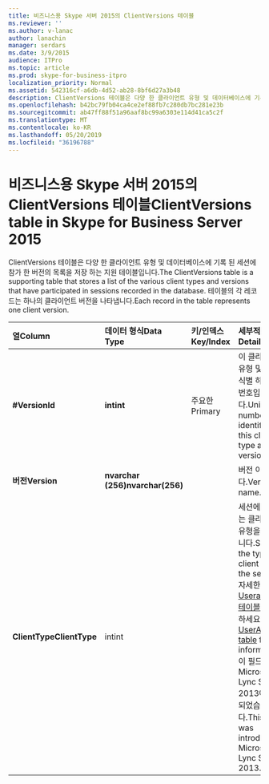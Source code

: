 ```yaml
---
title: 비즈니스용 Skype 서버 2015의 ClientVersions 테이블
ms.reviewer: ''
ms.author: v-lanac
author: lanachin
manager: serdars
ms.date: 3/9/2015
audience: ITPro
ms.topic: article
ms.prod: skype-for-business-itpro
localization_priority: Normal
ms.assetid: 542316cf-a6db-4d52-ab28-8bf6d27a3b48
description: ClientVersions 테이블은 다양 한 클라이언트 유형 및 데이터베이스에 기록 된 세션에 참가 한 버전의 목록을 저장 하는 지원 테이블입니다. 테이블의 각 레코드는 하나의 클라이언트 버전을 나타냅니다.
ms.openlocfilehash: b42bc79fb04ca4ce2ef88fb7c280db7bc281e23b
ms.sourcegitcommit: ab47ff88f51a96aaf8bc99a6303e114d41ca5c2f
ms.translationtype: MT
ms.contentlocale: ko-KR
ms.lasthandoff: 05/20/2019
ms.locfileid: "36196788"
---
```

# <a name="clientversions-table-in-skype-for-business-server-2015"></a><span data-ttu-id="634df-104">비즈니스용 Skype 서버 2015의 ClientVersions 테이블</span><span class="sxs-lookup"><span data-stu-id="634df-104">ClientVersions table in Skype for Business Server 2015</span></span>
 
<span data-ttu-id="634df-105">ClientVersions 테이블은 다양 한 클라이언트 유형 및 데이터베이스에 기록 된 세션에 참가 한 버전의 목록을 저장 하는 지원 테이블입니다.</span><span class="sxs-lookup"><span data-stu-id="634df-105">The ClientVersions table is a supporting table that stores a list of the various client types and versions that have participated in sessions recorded in the database.</span></span> <span data-ttu-id="634df-106">테이블의 각 레코드는 하나의 클라이언트 버전을 나타냅니다.</span><span class="sxs-lookup"><span data-stu-id="634df-106">Each record in the table represents one client version.</span></span>
  
|<span data-ttu-id="634df-107">**열**</span><span class="sxs-lookup"><span data-stu-id="634df-107">**Column**</span></span>|<span data-ttu-id="634df-108">**데이터 형식**</span><span class="sxs-lookup"><span data-stu-id="634df-108">**Data Type**</span></span>|<span data-ttu-id="634df-109">**키/인덱스**</span><span class="sxs-lookup"><span data-stu-id="634df-109">**Key/Index**</span></span>|<span data-ttu-id="634df-110">**세부적인**</span><span class="sxs-lookup"><span data-stu-id="634df-110">**Details**</span></span>|
|:-----|:-----|:-----|:-----|
|<span data-ttu-id="634df-111">**#**</span><span class="sxs-lookup"><span data-stu-id="634df-111">**VersionId**</span></span> <br/> |<span data-ttu-id="634df-112">**int**</span><span class="sxs-lookup"><span data-stu-id="634df-112">**int**</span></span> <br/> |<span data-ttu-id="634df-113">주요한</span><span class="sxs-lookup"><span data-stu-id="634df-113">Primary</span></span>  <br/> |<span data-ttu-id="634df-114">이 클라이언트 유형 및 버전을 식별 하는 고유 번호입니다.</span><span class="sxs-lookup"><span data-stu-id="634df-114">Unique number identifying this client type and version.</span></span>  <br/> |
|<span data-ttu-id="634df-115">**버전**</span><span class="sxs-lookup"><span data-stu-id="634df-115">**Version**</span></span> <br/> |<span data-ttu-id="634df-116">**nvarchar (256)**</span><span class="sxs-lookup"><span data-stu-id="634df-116">**nvarchar(256)**</span></span> <br/> ||<span data-ttu-id="634df-117">버전 이름입니다.</span><span class="sxs-lookup"><span data-stu-id="634df-117">Version name.</span></span>  <br/> |
|<span data-ttu-id="634df-118">**ClientType**</span><span class="sxs-lookup"><span data-stu-id="634df-118">**ClientType**</span></span> <br/> |<span data-ttu-id="634df-119">int</span><span class="sxs-lookup"><span data-stu-id="634df-119">int</span></span>  <br/> ||<span data-ttu-id="634df-120">세션에 사용 되는 클라이언트 유형을 지정 합니다.</span><span class="sxs-lookup"><span data-stu-id="634df-120">Specifies the type of client used in the session.</span></span> <span data-ttu-id="634df-121">자세한 내용은 [Useragentdef 테이블](useragentdef.md) 을 참조 하세요.</span><span class="sxs-lookup"><span data-stu-id="634df-121">See the [UserAgentDef table](useragentdef.md) for more information.</span></span> <br/> <span data-ttu-id="634df-122">이 필드는 Microsoft Lync Server 2013에서 도입 되었습니다.</span><span class="sxs-lookup"><span data-stu-id="634df-122">This field was introduced in Microsoft Lync Server 2013.</span></span>  <br/> |
   

